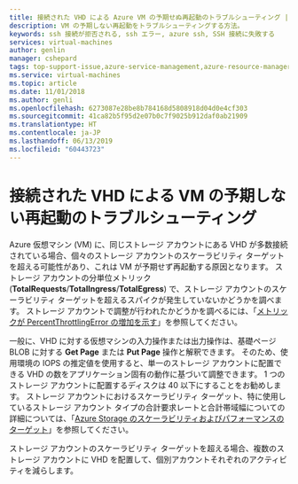 ```yaml
---
title: 接続された VHD による Azure VM の予期せぬ再起動のトラブルシューティング | Microsoft Docs
description: VM の予期しない再起動をトラブルシューティングする方法。
keywords: ssh 接続が拒否される, ssh エラー, azure ssh, SSH 接続に失敗する
services: virtual-machines
author: genlin
manager: cshepard
tags: top-support-issue,azure-service-management,azure-resource-manager
ms.service: virtual-machines
ms.topic: article
ms.date: 11/01/2018
ms.author: genli
ms.openlocfilehash: 6273087e28be8b784168d5808918d04d0e4cf303
ms.sourcegitcommit: 41ca82b5f95d2e07b0c7f9025b912daf0ab21909
ms.translationtype: HT
ms.contentlocale: ja-JP
ms.lasthandoff: 06/13/2019
ms.locfileid: "60443723"
---
```

# <a name="troubleshoot-unexpected-reboots-of-vms-with-attached-vhds"></a>接続された VHD による VM の予期しない再起動のトラブルシューティング

Azure 仮想マシン (VM) に、同じストレージ アカウントにある VHD が多数接続されている場合、個々のストレージ アカウントのスケーラビリティ ターゲットを超える可能性があり、これは VM が予期せず再起動する原因となります。 ストレージ アカウントの分単位メトリック (**TotalRequests**/**TotalIngress**/**TotalEgress**) で、ストレージ アカウントのスケーラビリティ ターゲットを超えるスパイクが発生していないかどうかを調べます。 ストレージ アカウントで調整が行われたかどうかを調べるには、「[メトリックが PercentThrottlingError の増加を示す](../../storage/common/storage-monitoring-diagnosing-troubleshooting.md#metrics-show-an-increase-in-PercentThrottlingError)」を参照してください。

一般に、VHD に対する仮想マシンの入力操作または出力操作は、基礎ページ BLOB に対する **Get Page** または **Put Page** 操作と解釈できます。 そのため、使用環境の IOPS の推定値を使用すると、単一のストレージ アカウントに配置できる VHD の数をアプリケーション固有の動作に基づいて調整できます。 1 つのストレージ アカウントに配置するディスクは 40 以下にすることをお勧めします。 ストレージ アカウントにおけるスケーラビリティ ターゲット、特に使用しているストレージ アカウント タイプの合計要求レートと合計帯域幅についての詳細については、「[Azure Storage のスケーラビリティおよびパフォーマンスのターゲット](../../storage/common/storage-scalability-targets.md)」を参照してください。

ストレージ アカウントのスケーラビリティ ターゲットを超える場合、複数のストレージ アカウントに VHD を配置して、個別アカウントそれぞれのアクティビティを減らします。
